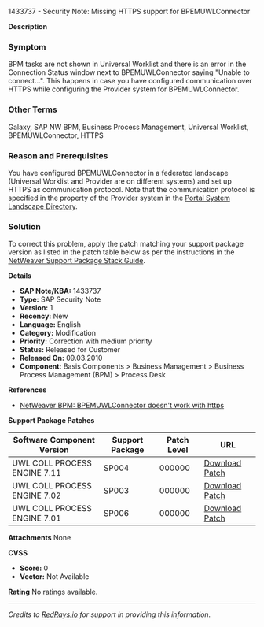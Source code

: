 1433737 - Security Note: Missing HTTPS support for BPEMUWLConnector

**Description**

### Symptom
BPM tasks are not shown in Universal Worklist and there is an error in the Connection Status window next to BPEMUWLConnector saying "Unable to connect...". This happens in case you have configured communication over HTTPS while configuring the Provider system for BPEMUWLConnector.

### Other Terms
Galaxy, SAP NW BPM, Business Process Management, Universal Worklist, BPEMUWLConnector, HTTPS

### Reason and Prerequisites
You have configured BPEMUWLConnector in a federated landscape (Universal Worklist and Provider are on different systems) and set up HTTPS as communication protocol. Note that the communication protocol is specified in the property of the Provider system in the [Portal System Landscape Directory](https://me.sap.com/servicessupport/knowledge).

### Solution
To correct this problem, apply the patch matching your support package version as listed in the patch table below as per the instructions in the [NetWeaver Support Package Stack Guide](https://me.sap.com/servicessupport/netweaver-support-package-stack-guide).

**Details**

- **SAP Note/KBA:** 1433737
- **Type:** SAP Security Note
- **Version:** 1
- **Recency:** New
- **Language:** English
- **Category:** Modification
- **Priority:** Correction with medium priority
- **Status:** Released for Customer
- **Released On:** 09.03.2010
- **Component:** Basis Components > Business Management > Business Process Management (BPM) > Process Desk

**References**

- [NetWeaver BPM: BPEMUWLConnector doesn't work with https](https://me.sap.com/servicessupport/knowledge/notes/1432059)

**Support Package Patches**

| Software Component Version           | Support Package | Patch Level | URL |
|--------------------------------------|-----------------|-------------|-----|
| UWL COLL PROCESS ENGINE 7.11         | SP004           | 000000      | [Download Patch](https://me.sap.com/sap/support/swdc/notes?cvnr=01200314690200006995&support_package=SP004&patch_level=000000) |
| UWL COLL PROCESS ENGINE 7.02         | SP003           | 000000      | [Download Patch](https://me.sap.com/sap/support/swdc/notes?cvnr=01200615320200012555&support_package=SP003&patch_level=000000) |
| UWL COLL PROCESS ENGINE 7.01         | SP006           | 000000      | [Download Patch](https://me.sap.com/sap/support/swdc/notes?cvnr=01200615320200010813&support_package=SP006&patch_level=000000) |

**Attachments**
None

**CVSS**
- **Score:** 0
- **Vector:** Not Available

**Rating**
No ratings available.

---

*Credits to [RedRays.io](https://redrays.io) for support in providing this information.*